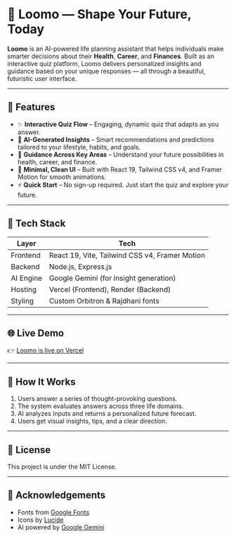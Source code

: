 # 🌌 Loomo — Shape Your Future, Today

**Loomo** is an AI-powered life planning assistant that helps individuals make smarter decisions about their **Health**, **Career**, and **Finances**. Built as an interactive quiz platform, Loomo delivers personalized insights and guidance based on your unique responses — all through a beautiful, futuristic user interface.

---

## 🚀 Features

- ✨ **Interactive Quiz Flow** – Engaging, dynamic quiz that adapts as you answer.
- 🧠 **AI-Generated Insights** – Smart recommendations and predictions tailored to your lifestyle, habits, and goals.
- 🧭 **Guidance Across Key Areas** – Understand your future possibilities in health, career, and finance.
- 🎯 **Minimal, Clean UI** – Built with React 19, Tailwind CSS v4, and Framer Motion for smooth animations.
- ⚡ **Quick Start** – No sign-up required. Just start the quiz and explore your future.

---

## 🧱 Tech Stack

| Layer        | Tech                       |
|--------------|----------------------------|
| Frontend     | React 19, Vite, Tailwind CSS v4, Framer Motion |
| Backend      | Node.js, Express.js        |
| AI Engine    | Google Gemini (for insight generation) |
| Hosting      | Vercel (Frontend), Render (Backend) |
| Styling      | Custom Orbitron & Rajdhani fonts |

---

## 🌐 Live Demo

👉 [Loomo is live on Vercel](https://future-you2-0.vercel.app/)  

---

## 📌 How It Works

1. Users answer a series of thought-provoking questions.
2. The system evaluates answers across three life domains.
3. AI analyzes inputs and returns a personalized future forecast.
4. Users get visual insights, tips, and a clear direction.

---

## 📜 License

This project is under the MIT License.

---

## 🙌 Acknowledgements

- Fonts from [Google Fonts](https://fonts.google.com/)
- Icons by [Lucide](https://lucide.dev/guide/packages/lucide-react)
- AI powered by [Google Gemini](https://ai.google.dev/gemini-api/docs/api-key)